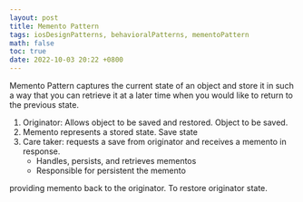 ```yaml
---
layout: post
title: Memento Pattern
tags: iosDesignPatterns, behavioralPatterns, mementoPattern
math: false
toc: true
date: 2022-10-03 20:22 +0800
---
```


Memento Pattern captures the current state of an object and store it in such a way that you can retrieve it at a later time when you would like to return to the previous state.

1. Originator: Allows object to be saved and restored. Object to be saved.
2. Memento represents a stored state. Save state
3. Care taker: requests a save from originator and receives a memento in response.
   - Handles, persists, and retrieves mementos
   - Responsible for persistent the memento

providing memento back to the originator. To restore originator state.
